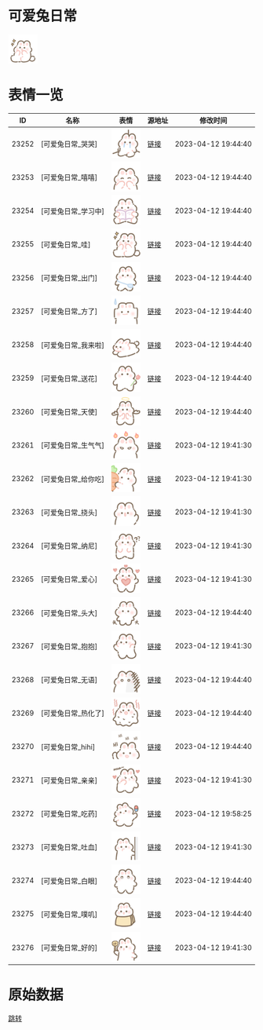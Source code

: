 # 可爱兔日常

<img src="./cover.png" height="60" alt="cover" />

# 表情一览

|ID|名称|表情|源地址|修改时间|
|----|----|----|----|----|
|23252|[可爱兔日常_哭哭]|<img src="./pic/023252_%5B可爱兔日常_哭哭%5D.png" height="60" alt="哭哭"/>|[链接](https://i0.hdslb.com/bfs/garb/c7681bedfc7d2b14f01999b5baf641236999c1ab.png)|2023-04-12 19:44:40|
|23253|[可爱兔日常_嘻嘻]|<img src="./pic/023253_%5B可爱兔日常_嘻嘻%5D.png" height="60" alt="嘻嘻"/>|[链接](https://i0.hdslb.com/bfs/garb/f38617dc76e9486f457e83433e0253542b2fe17a.png)|2023-04-12 19:44:40|
|23254|[可爱兔日常_学习中]|<img src="./pic/023254_%5B可爱兔日常_学习中%5D.png" height="60" alt="学习中"/>|[链接](https://i0.hdslb.com/bfs/garb/d659e89a2b93fe701bd2d5fd065a558f67b6e96e.png)|2023-04-12 19:44:40|
|23255|[可爱兔日常_哇]|<img src="./pic/023255_%5B可爱兔日常_哇%5D.png" height="60" alt="哇"/>|[链接](https://i0.hdslb.com/bfs/garb/ea389196c6f6530e7530b6207165a77a55133c69.png)|2023-04-12 19:44:40|
|23256|[可爱兔日常_出门]|<img src="./pic/023256_%5B可爱兔日常_出门%5D.png" height="60" alt="出门"/>|[链接](https://i0.hdslb.com/bfs/garb/64513bdf003e8bceddd6f3c0da2fe302ee3c2e14.png)|2023-04-12 19:44:40|
|23257|[可爱兔日常_方了]|<img src="./pic/023257_%5B可爱兔日常_方了%5D.png" height="60" alt="方了"/>|[链接](https://i0.hdslb.com/bfs/garb/cbb8b27aa7602cd4af875fb40d7b6ef1e4b5e603.png)|2023-04-12 19:44:40|
|23258|[可爱兔日常_我来啦]|<img src="./pic/023258_%5B可爱兔日常_我来啦%5D.png" height="60" alt="我来啦"/>|[链接](https://i0.hdslb.com/bfs/garb/70219ed64454ce2176375ad3f09d43b6175fd80d.png)|2023-04-12 19:44:40|
|23259|[可爱兔日常_送花]|<img src="./pic/023259_%5B可爱兔日常_送花%5D.png" height="60" alt="送花"/>|[链接](https://i0.hdslb.com/bfs/garb/25efd48e8c87d4ed275f972e076f6dbd4f40c40f.png)|2023-04-12 19:44:40|
|23260|[可爱兔日常_天使]|<img src="./pic/023260_%5B可爱兔日常_天使%5D.png" height="60" alt="天使"/>|[链接](https://i0.hdslb.com/bfs/garb/8ae6f3cbac4a0937936099c96874b400f00b7dd2.png)|2023-04-12 19:44:40|
|23261|[可爱兔日常_生气气]|<img src="./pic/023261_%5B可爱兔日常_生气气%5D.png" height="60" alt="生气气"/>|[链接](https://i0.hdslb.com/bfs/garb/6abd8a1402bc3edbd5c7141819f61513e2c46a72.png)|2023-04-12 19:41:30|
|23262|[可爱兔日常_给你吃]|<img src="./pic/023262_%5B可爱兔日常_给你吃%5D.png" height="60" alt="给你吃"/>|[链接](https://i0.hdslb.com/bfs/garb/4c4ee4135f9d2309d411eaa00323a1a9d4fb4770.png)|2023-04-12 19:41:30|
|23263|[可爱兔日常_挠头]|<img src="./pic/023263_%5B可爱兔日常_挠头%5D.png" height="60" alt="挠头"/>|[链接](https://i0.hdslb.com/bfs/garb/019b49bb74a04e8e7f25f414c3520ad7dfd69da0.png)|2023-04-12 19:41:30|
|23264|[可爱兔日常_纳尼]|<img src="./pic/023264_%5B可爱兔日常_纳尼%5D.png" height="60" alt="纳尼"/>|[链接](https://i0.hdslb.com/bfs/garb/79c3a2ff9ccf5bcadbbc1bdb86cb2690ad66a5bf.png)|2023-04-12 19:41:30|
|23265|[可爱兔日常_爱心]|<img src="./pic/023265_%5B可爱兔日常_爱心%5D.png" height="60" alt="爱心"/>|[链接](https://i0.hdslb.com/bfs/garb/7488a421c57194e0237fe4bf0b90b6f063bb4bb7.png)|2023-04-12 19:41:30|
|23266|[可爱兔日常_头大]|<img src="./pic/023266_%5B可爱兔日常_头大%5D.png" height="60" alt="头大"/>|[链接](https://i0.hdslb.com/bfs/garb/19e8796bbe05a7da81882234829f6a62add08771.png)|2023-04-12 19:44:40|
|23267|[可爱兔日常_抱抱]|<img src="./pic/023267_%5B可爱兔日常_抱抱%5D.png" height="60" alt="抱抱"/>|[链接](https://i0.hdslb.com/bfs/garb/0a10bee286de9aa903df1be97ad07907991a270f.png)|2023-04-12 19:41:30|
|23268|[可爱兔日常_无语]|<img src="./pic/023268_%5B可爱兔日常_无语%5D.png" height="60" alt="无语"/>|[链接](https://i0.hdslb.com/bfs/garb/bacb91d07f4db06d102a1a63271c97cf2bdd207c.png)|2023-04-12 19:44:40|
|23269|[可爱兔日常_热化了]|<img src="./pic/023269_%5B可爱兔日常_热化了%5D.png" height="60" alt="热化了"/>|[链接](https://i0.hdslb.com/bfs/garb/86eecfdf6e80268a20fdf3c728873db4bda8fc66.png)|2023-04-12 19:44:40|
|23270|[可爱兔日常_hihi]|<img src="./pic/023270_%5B可爱兔日常_hihi%5D.png" height="60" alt="hihi"/>|[链接](https://i0.hdslb.com/bfs/garb/81fff9ceb8c3ff34897af48130a8963dc4619986.png)|2023-04-12 19:44:40|
|23271|[可爱兔日常_亲亲]|<img src="./pic/023271_%5B可爱兔日常_亲亲%5D.png" height="60" alt="亲亲"/>|[链接](https://i0.hdslb.com/bfs/garb/b127885c2d0a3fa6b8a2a7e8579328e69483f0a3.png)|2023-04-12 19:41:30|
|23272|[可爱兔日常_吃药]|<img src="./pic/023272_%5B可爱兔日常_吃药%5D.png" height="60" alt="吃药"/>|[链接](https://i0.hdslb.com/bfs/garb/abe18c60f0723b180edff3573793e1a1f95a19bb.png)|2023-04-12 19:58:25|
|23273|[可爱兔日常_吐血]|<img src="./pic/023273_%5B可爱兔日常_吐血%5D.png" height="60" alt="吐血"/>|[链接](https://i0.hdslb.com/bfs/garb/3b5ec2f36171ff415e0c7159c52dc33b936821ea.png)|2023-04-12 19:41:30|
|23274|[可爱兔日常_白眼]|<img src="./pic/023274_%5B可爱兔日常_白眼%5D.png" height="60" alt="白眼"/>|[链接](https://i0.hdslb.com/bfs/garb/ccf08d8d939bd8e3af5551e0307c247a5bec11c3.png)|2023-04-12 19:44:40|
|23275|[可爱兔日常_噗叽]|<img src="./pic/023275_%5B可爱兔日常_噗叽%5D.png" height="60" alt="噗叽"/>|[链接](https://i0.hdslb.com/bfs/garb/821f5f94603002335fde6b999529dea9e23f1c81.png)|2023-04-12 19:44:40|
|23276|[可爱兔日常_好的]|<img src="./pic/023276_%5B可爱兔日常_好的%5D.png" height="60" alt="好的"/>|[链接](https://i0.hdslb.com/bfs/garb/e1dcec25c9339667eb641c352a2ad77d4ea633bf.png)|2023-04-12 19:41:30|

# 原始数据

[跳转](./raw.json)

